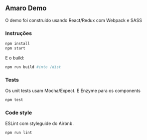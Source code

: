 Amaro Demo
---
O demo foi construido usando React/Redux com Webpack e SASS

### Instruções

```bash
npm install
npm start
```

E o build:
```bash
npm run build #into /dist
```

### Tests

Os unit tests usam Mocha/Expect. E Enzyme para os components

```bash
npm test
```

### Code style

ESLint com styleguide do Airbnb.
```bash
npm run lint
```
